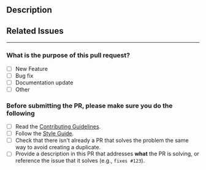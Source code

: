 <!--
Thank you for contributing!

Provide a brief summary of your changes in the title above.

Note: Don’t forget to delete placeholder text
-->

## Description

<!--
Provide a detailed description of the changes introduced by the pull request.
Include any relevant information about implementation details or dependencies.
-->

## Related Issues

<!-- List any related issues or pull requests that are being addressed by this pull request. -->

---

### What is the purpose of this pull request?

<!-- (Put an "X" next to an item) -->

- [ ] New Feature
- [ ] Bug fix
- [ ] Documentation update
- [ ] Other

### Before submitting the PR, please make sure you do the following

<!-- (Put an "X" next to an item) -->

- [ ] Read the [Contributing Guidelines](https://github.com/relaxdesign/with-polymorphic/blob/main/CONTRIBUTING.md).
- [ ] Follow the [Style Guide](https://github.com/relaxdesign/with-polymorphic/blob/main/CONTRIBUTING.md#style-guide).
- [ ] Check that there isn't already a PR that solves the problem the same way to avoid creating a duplicate.
- [ ] Provide a description in this PR that addresses **what** the PR is solving, or reference the issue that it solves (e.g., `fixes #123`).
